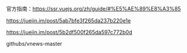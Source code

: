 官方指南：https://ssr.vuejs.org/zh/guide/#%E5%AE%89%E8%A3%85

https://juejin.im/post/5ab7bfe3f265da237b220e1e

https://juejin.im/post/5b2df500f265da597c772b0d

githubs/vnews-master